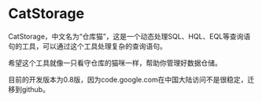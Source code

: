 CatStorage
==========

CatStorage，中文名为“仓库猫”，这是一个动态处理SQL、HQL、EQL等查询语句的工具，可以通过这个工具处理复杂的查询语句。

希望这个工具就像一只看守仓库的猫咪一样，帮助你管理好数据仓储。

目前的开发版本为0.8版，因为code.google.com在中国大陆访问不是很稳定，迁移到github。